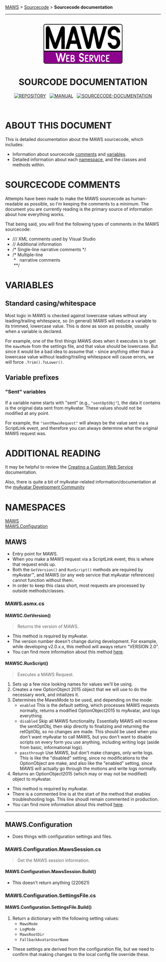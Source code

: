 <!-- b220621.115657 -->

[MAWS](https://github.com/spectrum-health-systems/MAWS) &gt; [Sourcecode](../Sourcecode/MAWS-Sourcecode.md) &gt;  **Sourcecode documentation**

***

<br>

<div align="center">

  <img src="../../.github/Resources/Assets/Logos/maws-logo-web-service-512x256.png" alt="MAWS logo" width="256">
  <h1> 
    SOURCODE DOCUMENTATION
  </h1>

  [![REPOSITORY](https://img.shields.io/badge/REPOSITORY-550055?style=for-the-badge)](https://github.com/spectrum-health-systems/MAWSC)&nbsp;&nbsp;&nbsp;[![MANUAL](https://img.shields.io/badge/MANUAL-550055?style=for-the-badge)](../Manual/MAWSC-Manual.md)&nbsp;&nbsp;&nbsp;[![SOURCECODE-DOCUMENTATION](https://img.shields.io/badge/SOURCECODE%20DOCUMENTATION-8e008e?style=for-the-badge)](MAWSC-Sourcecode.md)

</div>

<br>

# ABOUT THIS DOCUMENT
This is detailed documentation about the MAWS sourcecode, which includes:

* Information about sourcecode [comments](#sourcecode-comments) and [variables](#variables).
* Detailed information about each [namespace](#namespaces), and the classes and methods within.

# SOURCECODE COMMENTS
Attempts have been made to make the MAWS sourcecode as human-readable as possible, so I'm keeping the comments to a minimum. The document you are currently reading is the primary source of information about how everything works.

That being said, you will find the following types of comments in the MAWS sourcecode:

* /// XML comments used by Visual Studio
* // Additional information
* /* Single-line narrative comments */
* /* Multiple-line<br>
&nbsp;*&nbsp;&nbsp; narrative comments<br>
&nbsp;**/

# VARIABLES

## Standard casing/whitespace
Most logic in MAWS is checked against lowercase values without any leading/trailing whitespace, so (in general) MAWS will reduce a variable to its trimmed, lowercase value. This is done as soon as possible, usually when a variable is declared.

For example, one of the first things MAWS does when it executes is to get the `mawsMode` from the settings file, and that value *should* be lowercase. But since it would be a bad idea to assume that - since anything other than a lowercase value without leading/trailing whitespace will cause errors, we will force `.Trim().ToLower()`.

## Variable prefixes

### "Sent" variables
If a variable name starts with "sent" (e.g., `"sentOptObj"`), the data it contains is the original data sent from myAvatar. These values should not be modified at any point.

For example, the `"sentMawsRequest"` will always be the value sent via a ScriptLink event, and therefore you can always determine what the original MAWS request was.

# ADDITIONAL READING
It may be helpful to review the [Creating a Custom Web Service](
https://github.com/myAvatar-Development-Community/document-creating-a-custom-web-service) documentation.

Also, there is quite a bit of myAvatar-related information/documentation at the [myAvatar Development Community](
https://github.com/myAvatar-Development-Community/document-creating-a-custom-web-service)

# NAMESPACES
[MAWS](#maws)<br>
[MAWS.Configuration](#mawsconfiguration)

## MAWS
* Entry point for MAWS. 
* When you make a MAWS request via a ScriptLink event, this is where that request ends up.
* Both the `GetVersion()` and `RunScript()` methods are required by myAvatar™, and MAWS (or any web service that myAvatar references) cannot function without them.
* In order to keep this class short, most requests are processed by outside methods/classes.

### MAWS.asmx.cs

#### MAWSC.GetVersion()
> Returns the version of MAWS.

* This method is required by myAvatar.
* The version number doesn't change during development. For example, while developing v2.0.x.x, this method will aways return "VERSION 2.0".
* You can find more information about this method [here](https://github.com/myAvatar-Development-Community/document-creating-a-custom-web-service#the-getversion-method).

#### MAWSC.RunScript()
> Executes a MAWS Request.

1. Sets up a few nice looking names for values we'll be using.
2. Creates a new OptionObject 2015 object that we will use to do the necessary work, and intializes it.
3. Determines the MawsMode to be used, and depending on the mode:
    - `enabled` This is the default setting, which processes MAWS requests normally, returns a modified OptionObject2015 to myAvatar, and logs everything.
    - `disabled` Skip all MAWS functionality. Essentially MAWS will recieve the sentOptObj, then skip directly to finalizing and returning the retOptObj, so no changes are made. This should be used when you don't want myAvatar to call MAWS, but you don't want to disable scripts on every form you use  anything, including writing logs (aside from basic, informational logs).
    - `passthrough` Use MAWS, but don't make changes, only write logs. This is like the "disabled" setting, since no modifications to the OptionObject are make, and also like the "enabled" setting, since MAWS will actually go through the motions and write logs normally.
4. Returns an OptionObject2015 (which may or may not be modified) object to myAvatar.

* This method is required by myAvatar.
* There is a commented line is at the start of the method that enables troubleshooting logs. This line shoudl remain commented in production.
* You can find more information about this method [here](https://github.com/myAvatar-Development-Community/document-creating-a-custom-web-service#the-runscript-method).

****

## MAWS.Configuration
* Does things with configuration settings and files.

### MAWS.Configuration.MawsSession.cs
> Get the MAWS session information.

#### MAWS.Configuration.MawsSession.Build()
* This doesn't return anything (220621)

### MAWS.Configuration.SettingsFile.cs

#### MAWS.Configuration.SettingsFile.Build()
1. Return a dictionary with the following setting values:
    - `MawsMode`
    - `LogMode`
    - `MawsRootDir`
    - `FallbackAvatarUserName`

* These settings are derived from the configuration file, but we need to confirm that making changes to the local config file override these.